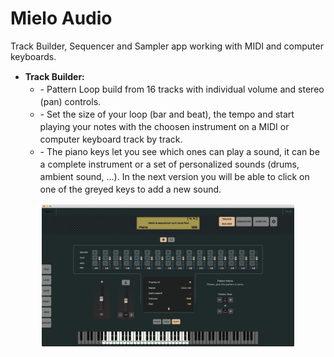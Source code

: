 <h1>Mielo Audio</h1>

Track Builder, Sequencer and Sampler app working with MIDI and computer keyboards.

<ul>
	<li>
		<b>Track Builder:</b>
		<ul>
			<li>
				- Pattern Loop build from 16 tracks with individual volume and stereo (pan) controls.
			</li>
			<li>
				- Set the size of your loop (bar and beat), the tempo and start playing your notes with the choosen instrument on a MIDI or computer keyboard track by track.
			</li>
			<li>
				- The piano keys let you see which ones can play a sound, it can be a complete instrument or a set of personalized sounds (drums, ambient sound, ...). In the next version you will be able to click on one of the greyed keys to add a new sound.
			</li>
		</ul>
	</li>
</ul>



<p align="center">
	<img src="./images/mielo-1.png" width="80%" title="capture">
</p>

<style type="text/css">
li {
	line-height: 20px;
	padding: 0;
}
</style>
